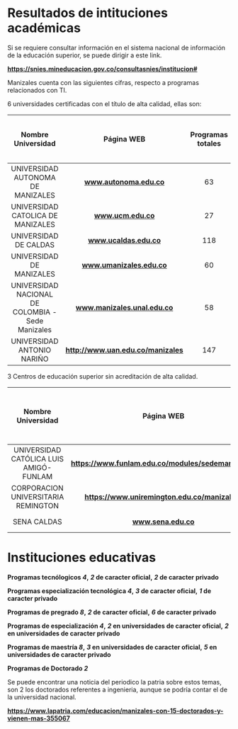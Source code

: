 # Resultados de intituciones académicas

Si se requiere consultar información en el sistema nacional de información de la educación superior, se puede dirigir a este link.

**https://snies.mineducacion.gov.co/consultasnies/institucion#**

Manizales cuenta con las siguientes cifras, respecto a programas relacionados con TI.

6 universidades certificadas con el título de alta calidad, ellas son: 

| Nombre Universidad   |  Página WEB   |  Programas totales   | Programas Vigentes Relacionados a las TIC Manizales   |  Código SNIES     | Sector |
| :-----------: | :-------------:   | :------------------: | :---------------------------------------: |  :------------------: |  :------------------: |
| UNIVERSIDAD AUTONOMA DE MANIZALES  | **www.autonoma.edu.co** | 63 |  7 | **https://snies.mineducacion.gov.co/consultasnies/listaProgramasIns?codigoIns=1825&estadoPro=01&numPagina=1** | Privada |
| UNIVERSIDAD CATOLICA DE MANIZALES  | **www.ucm.edu.co** | 27 | 0  | **https://snies.mineducacion.gov.co/consultasnies/listaProgramasIns?codigoIns=1827&estadoPro=01&numPagina=1**| Privada | 
| UNIVERSIDAD DE CALDAS  | **www.ucaldas.edu.co** | 118 | 7  | **https://snies.mineducacion.gov.co/consultasnies/listaProgramasIns?codigoIns=1112&estadoPro=01&numPagina=1**| Oficial | 
| UNIVERSIDAD DE MANIZALES  | **www.umanizales.edu.co** | 60 | 7  | **https://snies.mineducacion.gov.co/consultasnies/listaProgramasIns?codigoIns=1722&estadoPro=01&numPagina=1**| Privada | 
| 	UNIVERSIDAD NACIONAL DE COLOMBIA - Sede Manizales  | **www.manizales.unal.edu.co** | 58 | 4  | **https://snies.mineducacion.gov.co/consultasnies/listaProgramasIns?codigoIns=1103&estadoPro=01&numPagina=1**| Oficial | 
| UNIVERSIDAD ANTONIO NARIÑO  | **http://www.uan.edu.co/manizales** | 147 |  1 | https://snies.mineducacion.gov.co/consultasnies/listaProgramasIns?codigoIns=1826&estadoPro=01&numPagina=1| Privada | 



3 Centros de educación superior  sin acreditación de alta calidad.

| Nombre Universidad   |  Página WEB   |  Programas totales (Tomado del SNIES, no necesariamente de Manizales)   | Programas Vigentes Relacionados a las TIC  Manizales  |  Código SNIES     | Sector |
| :-----------: | :-------------:   | :------------------: | :---------------------------------------: |  :------------------: |  :------------------: |
| UNIVERSIDAD CATÓLICA LUIS AMIGÓ-FUNLAM | **https://www.funlam.edu.co/modules/sedemanizales/** | 78 | 1  | https://snies.mineducacion.gov.co/consultasnies/listaProgramasIns?codigoIns=2719&estadoPro=01&numPagina=1 | Privada |
| CORPORACION UNIVERSITARIA REMINGTON | **https://www.uniremington.edu.co/manizales/** | 86 | 1  | https://snies.mineducacion.gov.co/consultasnies/listaProgramasIns?codigoIns=2833&estadoPro=01&numPagina=1 | Privada |
| SENA CALDAS | **www.sena.edu.co** | 1050 | 4  | https://snies.mineducacion.gov.co/consultasnies/listaProgramasIns?codigoIns=9110&estadoPro=01&numPagina=1| Oficial | 




# Instituciones educativas

**Programas tecnólogicos _4_,** **_2_ de caracter oficial,** **_2_ de caracter privado**

**Programas especialización tecnológica _4_,** **_3_ de caracter oficial,** **_1_ de caracter privado**

**Programas de pregrado _8_,** **_2_ de caracter oficial,** **_6_ de caracter privado**

**Programas de especialización _4_,** **_2_ en universidades de caracter oficial,** **_2_ en universidades de caracter privado**

**Programas de maestría _8_,** **_3_ en universidades de caracter oficial,** **_5_ en universidades de caracter privado**

**Programas de Doctorado _2_** 

Se puede encontrar una noticia del periodico la patria sobre estos temas, son 2 los doctorados referentes a ingenieria, aunque se podría contar el de la universidad nacional.

**https://www.lapatria.com/educacion/manizales-con-15-doctorados-y-vienen-mas-355067** 